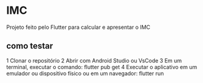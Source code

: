 # IMC

Projeto feito pelo Flutter para calcular e apresentar o IMC

## como testar

1 Clonar o repositório
2 Abrir com Android Studio ou VsCode
3 Em um terminal, executar o comando:
flutter pub get
4 Executar o aplicativo em um emulador ou dispositivo físico ou em um navegador:
flutter run


